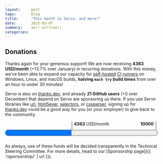 ```yaml
---
layout:     post
tags:       blog
title:      "This month in Servo: and more!"
date:       2025-03-07
summary:    ao!! wrrrrao!!
categories:
---
```


<!--
- donations
    - 1686.48/month opencollective
    - 2677.00/month github
    - 21 donors thanks.dev
- api
    - https://github.com/servo/servo/pull/35237	(@sagudev, #35237)	webgpu: implement get image for webgpu canvas (#35237)
      api
    - https://github.com/servo/servo/pull/35250	(@shanehandley, #35250)	script: Implement the Bytes() method on Request and Response (#35250)
      api
    - https://github.com/servo/servo/pull/35074	(@Taym95, #35074)	Script: implement ReadableStreamBYOBRequest (#35074)
      api
    - https://github.com/servo/servo/pull/35295	(@Loirooriol, #35295)	Don't require index parameter in `CSSGroupingRule`'s `insertRule()` (#35295)
      api
    - https://github.com/servo/servo/pull/35314	(@stevennovaryo, #35314)	dom: IntersectionObserver initialization (#35314)
      api
    - https://github.com/servo/servo/pull/35246	(@webbeef, #35246)	Update window.screenX and window.screenY when moving the embedder window (#35246)
      api
    - https://github.com/servo/servo/pull/35364	(@pewsheen, #35364)	feat: dispatch mouse `contextmenu` event to DOM and embedder (#35364)
      api
    - https://github.com/servo/servo/pull/35482	(@shanehandley, #35482)	script: implement HTMLHyperlinkElementUtils for HTMLAreaElement (#35482)
      api
    - https://github.com/servo/servo/pull/34844	(@gterzian, @jdm, #34844)	dom: Implement `WritableStream` (#34844)
      api
    - https://github.com/servo/servo/pull/35262	(@mukilan, #35262)	script: add skeleton implementation of `FontFace` API (#35262)
      api
    - https://github.com/servo/servo/pull/35151	(@yoseio, @gterzian, @Taym95, #35151)	script: Implement `Blob::bytes()` (#35151)
      api
- crash
    - https://github.com/servo/servo/pull/35235	(@webbeef, #35235)	Fix crash in screenX and screenY getters returning negative values (#35235)
      crash
    - https://github.com/servo/servo/pull/35381	(@mrobinson, #35381)	dom: Always replace unpaired surrogates when handling page text (#35381)
      crash
    - https://github.com/servo/servo/pull/35606	(@simonwuelker, #35606)	Don't tell stylo about stylesheets that are not in a browsing context (#35606)
      crash
    - https://github.com/servo/servo/pull/35699	(@Gae24, #35699)	script: Avoid double borrow crash in `DataTransferItem` (#35699)
      crash
- css
    - https://github.com/servo/servo/pull/35420	(@Loirooriol, #35420)	Enable the `quotes` CSS property (#35420)
      css
    - https://github.com/servo/servo/pull/35413	(@Loirooriol, #35413)	layout: Basic implementation of size keywords on `flex-basis` (#35413)
      css
    - https://github.com/servo/servo/pull/35103	(@longvatrong111, #35103)	Implement overflow:clip (#35103)
      css
    - https://github.com/servo/servo/pull/35414	(@yezhizhenjiakang@gmail.com, @mrobinson, #35414)	layout: Implement overflow scroll support for different axes (#35414)
      css
    - https://github.com/servo/servo/pull/35469	(@Loirooriol, #35469)	layout: Partial support for sizing keywords on flex items (#35469)
      css
    - https://github.com/servo/servo/pull/35552	(@kingsley@kkoyung.dev, @Loirooriol, #35552)	Support for the `isolation` CSS property (#35552)
      css
    - https://github.com/servo/servo/pull/34770	(@xiaochengh.work@gmail.com, #34770)	layout: Implement a non-recursive version of CSS `quotes` (#34770)
      css
- dev
    - https://github.com/servo/servo/pull/35327	(@rayguo17, #35327)	change terminal wrapper library from blessing to blessed to support running mach test-wpt on windows. (#35327)
      dev
    - https://github.com/servo/servo/pull/35573	(@delan, #35573)	Fix mach argument quoting on NixOS (#35573)
      dev
- devtools
    - https://github.com/servo/servo/pull/35502	(@mrobinson, #35502)	servoshell: Actually set the Servo delegate in servoshell (#35502)
      devtools
    - https://github.com/servo/servo/pull/35416	(@jdm, #35416)	script: Add custom logging representation for DOM interfaces. (#35416)
      devtools
- element
    - https://github.com/servo/servo/pull/35524	(@simonwuelker, #35524)	Support the `<meter>` element (#35524)
      element
    - https://github.com/servo/servo/pull/35261	(@simonwuelker, #35261)	Allow the `<details>` element to be opened and closed (#35261)
      element
    - https://github.com/servo/servo/pull/35531	(@simonwuelker, #35531)	Implement the <progress> element (#35531)
      element
- embedding
    - https://github.com/servo/servo/pull/35229	(@mrobinson, #35229)	Finish the integration of `webxr` into the Cargo workspace (#35229)
      embedding; embedders no longer need to know about webxr types
    - https://github.com/servo/servo/pull/35256	(@jdm, #35256)	libservo: Make background hang monitor integration optional. (#35256)
      embedding
    - https://github.com/servo/servo/pull/35253	(@roberto.huertas@outlook.com, #35253)	chore(servo): simplify servo example (#35253)
      embedding
    - https://github.com/servo/servo/pull/35263	(@dklassic, #35263)	chore: Rename `CompositeTarget` enum (#35263)
      embedding
    - https://github.com/servo/servo/pull/35260	(@mrobinson, #35260)	libservo: Combine `LoadStart, `HeadParsed`, and `LoadComplete` messages (#35260)
      embedding
    - https://github.com/servo/servo/pull/35283	(@mrobinson, #35283)	libservo: Remove `Servo::repaint_synchronously` (#35283)
      embedding
    - https://github.com/servo/servo/pull/35277	(@mrobinson, #35277)	libservo: Remove `EmbedderEvent::WindowResize` (#35277)
      embedding
    - https://github.com/servo/servo/pull/35251	(@wusyong, #35251)	Simplify `RenderingContext` trait methods (#35251)
      embedding
    - https://github.com/servo/servo/pull/35196	(@delan, @mrobinson, @mukilan, #35196)	libservo: Add WebViewDelegate and ServoDelegate and port `winit_minimal` (#35196)
      embedding
    - https://github.com/servo/servo/pull/35315	(@mukilan, @mrobinson, #35315)	Migrate Android and OHOS ports to the delegate API (#35315)
      embedding
    - https://github.com/servo/servo/pull/35284	(@mrobinson, @delan, @mukilan, #35284)	servoshell: Port desktop servoshell to use delegate API (#35284)
      embedding
    - https://github.com/servo/servo/pull/35297	(@mrobinson, #35297)	libservo: Add a `ClipboardDelegate` and a default implementation (#35297)
      embedding
    - https://github.com/servo/servo/pull/35350	(@webbeef, #35350)	wini_minimal: trigger initial rendering and scroll properly (#35350)
      embedding
    - https://github.com/servo/servo/pull/35366	(@mrobinson, #35366)	libservo: Remove message-based API (#35366)
      embedding
    - https://github.com/servo/servo/pull/35400	(@mrobinson, #35400)	libservo: Add a delegate method for HTTP authentication (#35400)
      embedding
    - https://github.com/servo/servo/pull/35396	(@mrobinson, @mukilan, #35396)	libservo: Flesh out permissions API (#35396)
      embedding
    - https://github.com/servo/servo/pull/35445	(@mukilan, #35445)	libservo: change 'request_fullscreen_state_change' API to a notification (#35445)
      embedding
    - https://github.com/servo/servo/pull/35430	(@mrobinson, @mukilan, #35430)	libservo: Expose a single `InputEvent` type and pass it to script (#35430)
      embedding
    - https://github.com/servo/servo/pull/35369	(@mrobinson, #35369)	libservo: Don't bounce ready-to-present frame notifications to the Constellation (#35369)
      embedding
    - https://github.com/servo/servo/pull/35479	(@jdm, #35479)	Make WebBluetooth an optional feature. (#35479)
      embedding
    - https://github.com/servo/servo/pull/35465	(@mrobinson, @mukilan, #35465)	libservo: Expose an `OffscreenRenderingContext` and use it for servoshell (#35465)
      embedding
    - https://github.com/servo/servo/pull/35501	(@mrobinson, #35501)	libservo: Expose `SoftwareRenderingContext` and `WindowRenderingContext` (#35501)
      embedding
    - https://github.com/servo/servo/pull/35536	(@mrobinson, @wusyong, #35536)	compositing: Split non-WebView-specific data into `ServoRenderer` (#35536)
      embedding
    - https://github.com/servo/servo/pull/35544	(@mrobinson, #35544)	Remove `Servo::allow_navigation_request` (#35544)
      embedding
    - https://github.com/servo/servo/pull/35522	(@mrobinson, @wusyong, @mukilan, #35522)	libservo: Rework and clarify the rendering model of the `WebView` (#35522)
      embedding
    - https://github.com/servo/servo/pull/35538	(@mrobinson, @wusyong, #35538)	compositing: Move image output and shutdown management out of the compositor (#35538)
      embedding
    - https://github.com/servo/servo/pull/35553	(@mrobinson, #35553)	libservo: Move GL acclerated media setup out of `RenderingContext` and simplify it (#35553)
      embedding
    - https://github.com/servo/servo/pull/35547	(@delan, #35547)	libservo: Clean up destroyed webview handles (#35547)
      embedding
    - https://github.com/servo/servo/pull/35590	(@webbeef, #35590)	build winit_minimal with bluetooth disabled (#35590)
      embedding
    - https://github.com/servo/servo/pull/35564	(@mrobinson, #35564)	libservo: Convert `intercept_web_resource_load` into `load_web_resource` (#35564)
      embedding
    - https://github.com/servo/servo/pull/35624	(@delan, #35624)	libservo: Refactor ipc-channel default response logic (#35624)
      embedding
    - https://github.com/servo/servo/pull/35602	(@mrobinson, #35602)	libservo: Move WebDriver messages to the `embedder` crate (#35602)
      embedding
    - https://github.com/servo/servo/pull/35621	(@mrobinson, #35621)	libservo: Move size handling to `RenderContext` from `WindowMethods` (#35621)
      embedding
    - https://github.com/servo/servo/pull/35686	(@webbeef, #35686)	winit_minimal: fix build breakage (#35686)
      embedding
    - https://github.com/servo/servo/pull/35579	(@delan, #35579)	libservo: Clean up interfaces for alert()/confirm()/prompt() (#35579)
      embedding
    - https://github.com/servo/servo/pull/35662	(@mrobinson, #35662)	libservo: Add `WebView` immediately to the Compositor (#35662)
      embedding
    - https://github.com/servo/servo/pull/35672	(@delan, @mrobinson, #35672)	Make auxiliary webviews exist in the constellation immediately (#35672)
      embedding
    - https://github.com/servo/servo/pull/35691	(@webbeef, #35691)	winit_mininal: support proper window resizing (#35691)
      embedding
- gc
    - https://github.com/servo/servo/pull/35541	(@augustebaum, #35541)	Propagate `CanGc` arguments through callers in constructors (#35541)
      gc
    - https://github.com/servo/servo/pull/35593	(@yerkebulan@gmail.com, #35593)	refactor: add CanGc as argument to extract_size_algorithm (#35593)
      gc
    - https://github.com/servo/servo/pull/35565	(@augustebaum, #35565)	refactor: propagate CanGc arguments through callers (#35565)
      gc
    - https://github.com/servo/servo/pull/35610	(@yerkebulan@gmail.com, #35610)	refactor: add CanGc as argument to DataBlock::view (#35610)
      gc
    - https://github.com/servo/servo/pull/35591	(@augustebaum, #35591)	refactor: propagate CanGc arguments through callers (#35591)
      gc
    - https://github.com/servo/servo/pull/35609	(@yerkebulan@gmail.com, #35609)	refactor: add CanGc as argument to WindowProxy::set_window (#35609)
      gc
    - https://github.com/servo/servo/pull/35601	(@yerkebulan@gmail.com, #35601)	refactor: add CanGc as argument to SubtleCrypto::import_key_{pbkdf2, aes, hkdf, hmac} (#35601)
      gc
    - https://github.com/servo/servo/pull/35596	(@yerkebulan@gmail.com, @jdm, #35596)	refactor: add CanGc as argument to create_buffer_source_with_length (#35596)
      gc
    - https://github.com/servo/servo/pull/35595	(@yerkebulan@gmail.com, #35595)	refactor: add CanGc as argument to CountQueuingStrategy::GetSize (#35595)
      gc
    - https://github.com/servo/servo/pull/35594	(@yerkebulan@gmail.com, #35594)	refactor: add CanGc as argument to ByteLengthQueuingStrategy::GetSize (#35594)
      gc
    - https://github.com/servo/servo/pull/35597	(@yerkebulan@gmail.com, #35597)	refactor: add CanGc as argument to create_buffer_source (#35597)
      gc
    - https://github.com/servo/servo/pull/35622	(@yerkebulan@gmail.com, #35622)	refactor: add CanGc as argument to Promise::reject (#35622)
      gc
    - https://github.com/servo/servo/pull/35604	(@augustebaum, #35604)	Propagate more `CanGc` (#35604)
      gc
    - https://github.com/servo/servo/pull/35616	(@yerkebulan@gmail.com, #35616)	refactor: add CanGc as argument to Promise::resolve (#35616)
      gc
    - https://github.com/servo/servo/pull/35605	(@Gae24, #35605)	script: add `CanGc` argument to `Promise::new_resolved` and `Promise::new_rejected` (#35605)
      gc
    - https://github.com/servo/servo/pull/35640	(@yerkebulan@gmail.com, #35640)	refactor: add CanGc as argument to Promise::reject_native (#35640)
      gc
    - https://github.com/servo/servo/pull/35647	(@yerkebulan@gmail.com, #35647)	refactor: add CanGc as argument to exception_to_promise (#35647)
      gc
    - https://github.com/servo/servo/pull/35646	(@yerkebulan@gmail.com, #35646)	refactor: add CanGc as argument to Promise::reject_error (#35646)
      gc
- input
    - https://github.com/servo/servo/pull/35450	(@kongbai1996, #35450)	fix issue #35449: handle touch events in on_input_event. (#35450)
      input
    - https://github.com/servo/servo/pull/35031	(@kongbai1996, #35031)	implement Touchevent prevent default behavior (#35031)
      input
    - https://github.com/servo/servo/pull/35535	(@dklassic, #35535)	feat: support pre-edit text display for IME (#35535)
      input
    - https://github.com/servo/servo/pull/35550	(@kongbai1996, #35550)	fix touch event wrong coordinates. pageX, pageY, clientX, clientY etc. (#35550)
      input
    - https://github.com/servo/servo/pull/35623	(@dklassic, #35623)	feat: support IME cursor area (#35623)
      input
    - https://github.com/servo/servo/pull/35537	(@kongbai1996, @schwenderjonathan@gmail.com, #35537)	Touch handler: Fix race condition and rate-limit move events (#35537)
      input
    - https://github.com/servo/servo/pull/35692	(@shubhamg13, #35692)	Set limits on pinch zoom (#35692)
      input
- layout
    - https://github.com/servo/servo/pull/35264	(@Loirooriol, #35264)	layout: Don't let table grid boxes inherit `display: inline-table` (#35264)
      layout
    - https://github.com/servo/servo/pull/35178	(@rayguo17, #35178)	layout: align-content with default value normal should behave as strech in flex container (#35178)
      layout
    - https://github.com/servo/servo/pull/35209	(@Loirooriol, #35209)	layout: Limit `content_inline_size_for_table` override to collapsed columns (#35209)
      layout
    - https://github.com/servo/servo/pull/35208	(@Loirooriol, #35208)	layout: Implement default overflow alignment for abspos (#35208)
      layout
    - https://github.com/servo/servo/pull/35293	(@longvatrong111, #35293)	Add border radius to overflow scrollable frame (#35293)
      layout
    - https://github.com/servo/servo/pull/35290	(@Loirooriol, #35290)	layout: Simplify `Table::compute_inline_content_sizes` (#35290)
      layout
    - https://github.com/servo/servo/pull/35014	(@stevennovaryo, #35014)	layout: Fix relative positioned grid item (#35014)
      layout
    - https://github.com/servo/servo/pull/35443	(@Loirooriol, #35443)	layout: Remove `BoxFragment::overflow_clip_rect()` (#35443)
      layout
    - https://github.com/servo/servo/pull/35471	(@Loirooriol, #35471)	layout: Fully support sizing keywords on main size property of flex item (#35471)
      layout
    - https://github.com/servo/servo/pull/35630	(@Loirooriol, #35630)	layout: Ignore indefinite `stretch` on min and max sizing properties (#35630)
      layout
    - https://github.com/servo/servo/pull/35642	(@Loirooriol, #35642)	layout: Let `automatic_min_size()` take a flex-relative cb size (#35642)
      layout
    - https://github.com/servo/servo/pull/35663	(@Loirooriol, #35663)	layout: Support `stretch` cross size for flex base size (#35663)
      layout
    - https://github.com/servo/servo/pull/35652	(@Loirooriol, #35652)	layout: Support `stretch` cross size for automatic min size in flexbox (#35652)
      layout
    - https://github.com/servo/servo/pull/35688	(@Loirooriol, #35688)	layout: Use definite cross size to compute flex base size (#35688)
      layout
- net
    - https://github.com/servo/servo/pull/34986	(@shubhamg13, @shubham.gupta@chromium.org, @jdm, #34986)	Add support for Upgrade request to a potentially trustworthy URL. (#34986)
      net
    - https://github.com/servo/servo/pull/35357	(@shubhamg13, #35357)	Modify the checks for upgrade-request algorithm (#35357)
      net
    - https://github.com/servo/servo/pull/35309	(@willypuzzle, #35309)	implemented feture and tests (#35309)
      net
    - https://github.com/servo/servo/pull/34794	(@shubhamg13, #34794)	Add support for Upgrade a mixed content request. (#34794)
      net
    - https://github.com/servo/servo/pull/35483	(@jdm, #35483)	net: Use the unfiltered response status when comparing against cached resources. (#35483)
      net
- notifications
    - https://github.com/servo/servo/pull/35442	(@jdm, #35442)	Run WPT notifications tests. (#35442)
      notifications
    - https://github.com/servo/servo/pull/34842	(@pewsheen, @jdm, #34842)	feat: add `Notification` Web API binding (#34842)
      notifications
- perf
    - https://github.com/servo/servo/pull/35245	(@webbeef, #35245)	Only consider fully active documents when running the 'update the rendering' steps (#35245)
      perf
    - https://github.com/servo/servo/pull/35370	(@jschwe, #35370)	Add cli option for tracing-filter (#35370)
      perf
    - https://github.com/servo/servo/pull/35592	(@webbeef, #35592)	dom: Move child_list to rare data (#35592)
      perf
    - https://github.com/servo/servo/pull/35554	(@webbeef, #35554)	dom: move node ranges to raredata (#35554)
      perf
    - https://github.com/servo/servo/pull/35607	(@webbeef, #35607)	Remove the traversal for DomRoot values when collection memory usage (#35607)
      perf
    - https://github.com/servo/servo/pull/35618	(@webbeef, #35618)	Improve scheduling of the memory profiler. (#35618)
      perf
- script
    - https://github.com/servo/servo/pull/35280	(@jdm, #35280)	Move more foundational types to script_bindings (#35280)
      script
    - https://github.com/servo/servo/pull/35279	(@jdm, #35279)	Move various reflector types and traits to script_bindings (#35279)
      script
    - https://github.com/servo/servo/pull/35292	(@jdm, #35292)	Make generated proxy handlers and DOM object hooks generic (#35292)
      script
    - https://github.com/servo/servo/pull/35435	(@mukilan, #35435)	script: reset spurious frame counter *only* when reflow is triggered (#35435)
      script
    - https://github.com/servo/servo/pull/35387	(@mukilan, #35387)	script: fix spurious animation checks to correctly invoke rAF callbacks (#35387)
      script
    - https://github.com/servo/servo/pull/35578	(@jdm, #35578)	Move more bindings code to script_bindings (#35578)
      script
    - https://github.com/servo/servo/pull/35459	(@jdm, #35459)	script: Make callbacks generic over DOM interfaces. (#35459)
      script
    - https://github.com/servo/servo/pull/35457	(@jdm, #35457)	script: Refer to DOM interfaces with generic types in generated bindings. (#35457)
      script
    - https://github.com/servo/servo/pull/35620	(@jdm, #35620)	Move more bindings types to script_bindings (#35620)
      script
- servodriver
    - https://github.com/servo/servo/pull/35677	(@jdm, #35677)	Allow webdriver screenshots to occur immediately upon request. (#35677)
      servodriver
- servoshell
    - https://github.com/servo/servo/pull/34823	(@chickenleaf, #34823)	servoshell: Migrate to egui-file-dialog from tinyfiledialogs (#34823)
      servoshell
    - https://github.com/servo/servo/pull/35317	(@mrobinson, #35317)	libservo: Enable file directory listing by default (#35317)
      servoshell
    - https://github.com/servo/servo/pull/35377	(@mrobinson, #35377)	servoshell: Move `headless` setting to ServoShellPreferences (#35377)
      servoshell
    - https://github.com/servo/servo/pull/35407	(@mrobinson, #35407)	servoshell: Move `initial_window_size` and `screen_size_override` into `ServoShellPreferences` from `Opts` (#35407)
      servoshell
    - https://github.com/servo/servo/pull/35399	(@chickenleaf, #35399)	servoshell: Port alert/confirm dialog code to use egui intead of tinyfiledialogs (#35399)
      servoshell
    - https://github.com/servo/servo/pull/35464	(@chickenleaf, #35464)	servoshell: Port input dialog code to use egui intead of tinyfiledialogs (#35464)
      servoshell
    - https://github.com/servo/servo/pull/35507	(@chickenleaf, #35507)	servoshell: Port Authentication dialog code to use egui intead of tinyfiledialogs (#35507)
      servoshell
    - https://github.com/servo/servo/pull/35546	(@dklassic, #35546)	chore: cleanup IME code for Servoshell (#35546)
      servoshell
    - https://github.com/servo/servo/pull/35577	(@chickenleaf, #35577)	servoshell: Port Permission dialog code to use egui instead of tinyfiledialogs (#35577)
      servoshell
    - https://github.com/servo/servo/pull/35569	(@pewsheen, #35569)	fix(servoshell): blank view when close non focused tab (#35569)
      servoshell
    - https://github.com/servo/servo/pull/35671	(@chickenleaf, #35671)	Blocks all background webview interactions when a dialog is open (#35671)
      servoshell
    - https://github.com/servo/servo/pull/35657	(@chickenleaf, #35657)	servoshell: Port SelectDevice dialog code to use egui instead of tinyfiledialogs (#35657)
      servoshell
    - https://github.com/servo/servo/pull/35674	(@chickenleaf, #35674)	Remove tinyfiledialogs dependency (#35674)
      servoshell
- shadowdom
    - https://github.com/servo/servo/pull/35220	(@simonwuelker, #35220)	Lay out the contents of slot elements (#35220)
      shadowdom
    - https://github.com/servo/servo/pull/35276	(@simonwuelker, #35276)	Make traverse_preorder follow children of shadow hosts (#35276)
      shadowdom
    - https://github.com/servo/servo/pull/35294	(@simonwuelker, #35294)	Inform the devtools about shadow roots on a node (#35294)
      shadowdom
    - https://github.com/servo/servo/pull/35338	(@simonwuelker, #35338)	Implement ServoLayoutNode::traversal_parent (#35338)
      shadowdom
    - https://github.com/servo/servo/pull/35352	(@simonwuelker, #35352)	Add support for the `::slotted` selector (#35352)
      embedding
    - https://github.com/servo/servo/pull/35380	(@simonwuelker, #35380)	Handle assigned slottables in an Event's path (#35380)
      shadowdom
    - https://github.com/servo/servo/pull/35382	(@maxtidev, @max@maxti.dev, @jdm, #35382)	script: Add shadow dom check to custom element constructor (#35382)
      shadowdom
    - https://github.com/servo/servo/pull/35519	(@simonwuelker, #35519)	Don't attempt to report style attribute for non-htmlelements to devtools (#35519)
      shadowdom
- tables
    - https://github.com/servo/servo/pull/35219	(@Loirooriol, #35219)	layout: Fix painting order of collapsed table borders (#35219)
      tables
- unsafe
    - https://github.com/servo/servo/pull/35367	(@stephenmuss@gmail.com, #35367)	script: make methods of ErrorInfo safe (#35367)
      unsafe
    - https://github.com/servo/servo/pull/35360	(@stephenmuss@gmail.com, #35360)	script: make throw_invalid_this and throw_constructor_without_new safe (#35360)
      unsafe
    - https://github.com/servo/servo/pull/35351	(@nolen@scaife.org, #35351)	make report_pending_exception safe and adjust callers (#35351)
      unsafe
    - https://github.com/servo/servo/pull/35411	(@stephenmuss@gmail.com, #35411)	script: make Error::to_jsval safe (#35411)
      unsafe
- upgrade
    - https://github.com/servo/servo/pull/35289	(@Loirooriol, #35289)	Upgrade Stylo to 2025-02-03 (#35289)
      upgrade
    - https://github.com/servo/servo/pull/35325	(@mrobinson, #35325)	deps: Upgrade to `webrender@0.66` (#35325)
      upgrade
    - https://github.com/servo/servo/pull/35353	(@mukilan, #35353)	servoshell: upgrade egui and related depenencies (#35353)
      upgrade
    - https://github.com/servo/servo/pull/35503	(@sagudev, #35503)	chore: Update wgpu (#35503)
      upgrade
    - https://github.com/servo/servo/pull/35639	(@sagudev, #35639)	chore: Update wgpu (#35639)
      upgrade
    - https://github.com/servo/servo/pull/35628	(@simonwuelker, #35628)	Update to rust 1.85 (#35628)
      upgrade
-->

## Donations

Thanks again for your generous support!
We are now receiving **4363 USD/month** (+13.7% over January) in recurring donations.
With this money, we’ve been able to expand our capacity for [self-hosted](https://ci0.servo.org) [CI](https://ci1.servo.org) [runners](https://ci2.servo.org) on Windows, Linux, and macOS builds, **halving `mach try` build times** from over an hour to under 30 minutes!

Servo is also on [thanks.dev](https://thanks.dev), and already **21 GitHub users** (+5 over December) that depend on Servo are sponsoring us there.
If you use Servo libraries like [url](https://crates.io/crates/url/reverse_dependencies), [html5ever](https://crates.io/crates/html5ever/reverse_dependencies), [selectors](https://crates.io/crates/selectors/reverse_dependencies), or [cssparser](https://crates.io/crates/cssparser/reverse_dependencies), signing up for [thanks.dev](https://thanks.dev) could be a good way for you (or your employer) to give back to the community.

<figure class="_fig" style="width: 100%; margin: 1em 0;"><div class="_flex" style="height: calc(1lh + 3em); flex-flow: column nowrap; text-align: left;">
    <div style="position: relative; text-align: right;">
        <div style="position: absolute; margin-left: calc(100% * 4363 / 10000); padding-left: 0.5em;"><strong>4363</strong> USD/month</div>
        <div style="position: absolute; margin-left: calc(100% * 4363 / 10000); height: calc(1lh + 1.5em); border-left: 1px solid;"></div>
        <div style="position: absolute; margin-left: calc(100% - 0.5em); height: calc(1lh + 1.5em); border-left: 1px solid;"></div>
        <div style="padding-right: 1em;"><strong>10000</strong><!-- USD/month --></div>
    </div>
    <progress value="4363" max="10000" style="transform: scale(3); transform-origin: top left; width: calc(100% / 3);"></progress>
</div></figure>

As always, use of these funds will be decided transparently in the Technical Steering Committee.
For more details, head to our [Sponsorship page]({{ '/sponsorship/' | url }}).

<style>
    ._correction {
        max-width: 33em;
        margin: 1em auto;
        border-bottom: 1px solid;
        padding-bottom: 1em;
    }
    ._note {
        margin: 1em 1em;
        border-left: 1px solid;
        padding-left: 1em;
        opacity: 0.75;
    }
</style>
